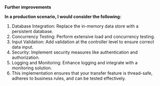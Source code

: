 **Further improvements**

**In a production scenario, I would consider the following:**

1) Database Integration: Replace the in-memory data store with a persistent database.
2) Concurrency Testing: Perform extensive load and concurrency testing.
3) Input Validation: Add validation at the controller level to ensure correct data input.
4) Security: Implement security measures like authentication and authorization.
5) Logging and Monitoring: Enhance logging and integrate with a monitoring solution.
6) This implementation ensures that your transfer feature is thread-safe, adheres to business rules, and can be tested effectively.